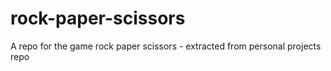 # rock-paper-scissors
A repo for the game rock paper scissors - extracted from personal projects repo
